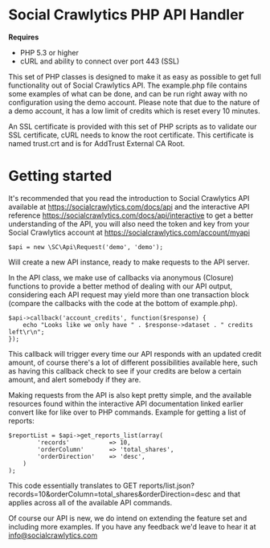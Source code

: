 Social Crawlytics PHP API Handler
========================

**Requires**

*  PHP 5.3 or higher
*  cURL and ability to connect over port 443 (SSL)

This set of PHP classes is designed to make it as easy as possible to get full functionality out of Social Crawlytics API.
The example.php file contains some examples of what can be done, and can be run right away with no configuration using the demo account.
Please note that due to the nature of a demo account, it has a low limit of credits which is reset every 10 minutes.

An SSL certificate is provided with this set of PHP scripts as to validate our SSL certificate, cURL needs to know the root
certificate. This certificate is named trust.crt and is for AddTrust External CA Root.



Getting started
====

It's recommended that you read the introduction to Social Crawlytics API available at https://socialcrawlytics.com/docs/api and
the interactive API reference https://socialcrawlytics.com/docs/api/interactive to get a better understanding of the API, you
will also need the token and key from your Social Crawlytics account at https://socialcrawlytics.com/account/myapi

    $api = new \SC\Api\Request('demo', 'demo');

Will create a new API instance, ready to make requests to the API server.

In the API class, we make use of callbacks via anonymous (Closure) functions to provide a better method of dealing with
our API output, considering each API request may yield more than one transaction block (compare the callbacks with the code at the bottom of example.php).

    $api->callback('account_credits', function($response) {
        echo "Looks like we only have " . $response->dataset . " credits left\r\n";
    });

This callback will trigger every time our API responds with an updated credit amount, of course there's a lot of different possibilities available
here, such as having this callback check to see if your credits are below a certain amount, and alert somebody if they are.

Making requests from the API is also kept pretty simple, and the available resources found within the interactive API documentation linked earlier
convert like for like over to PHP commands. Example for getting a list of reports:

    $reportList = $api->get_reports_list(array(
            'records'           => 10,
            'orderColumn'       => 'total_shares',
            'orderDirection'    => 'desc',
        )
    );

This code essentially translates to GET reports/list.json?records=10&orderColumn=total_shares&orderDirection=desc and that applies across all
of the available API commands.

Of course our API is new, we do intend on extending the feature set and including more examples. If you have any feedback we'd leave to hear
it at info@socialcrawlytics.com